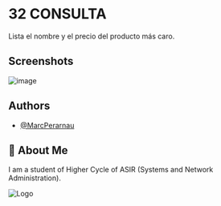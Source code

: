 # 32 CONSULTA

Lista el nombre y el precio del producto más caro.

## Screenshots

![image](https://github.com/MarcPerarnau/MYSQL/assets/151735878/fadf73bd-ec37-456c-8350-2945fc7a90ea)

## Authors

- [@MarcPerarnau](https://github.com/MarcPerarnau)


## 🚀 About Me
I am a student of Higher Cycle of ASIR (Systems and Network Administration).


![Logo](https://github.com/MarcPerarnau/MV/assets/151735878/dbd36d50-971f-4147-8b66-0c489954895e)


